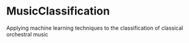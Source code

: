 # MusicClassification
Applying machine learning techniques to the classification of classical orchestral music
